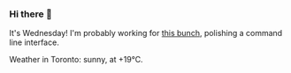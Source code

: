### Hi there :wave:

It's Wednesday! I'm probably working for [this bunch](https://github.com/kohofinancial), polishing a command line interface.

Weather in Toronto: sunny, at +19°C.
